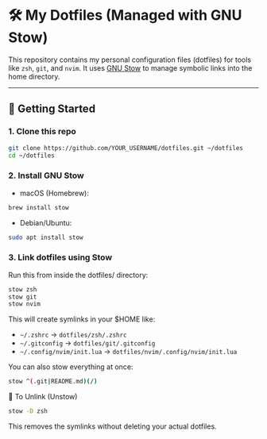 # 🛠 My Dotfiles (Managed with GNU Stow)

This repository contains my personal configuration files (dotfiles) for tools like `zsh`, `git`, and `nvim`.
It uses [GNU Stow](https://www.gnu.org/software/stow/) to manage symbolic links into the home directory.

---

## 🚀 Getting Started

### 1. Clone this repo

```bash
git clone https://github.com/YOUR_USERNAME/dotfiles.git ~/dotfiles
cd ~/dotfiles
```

### 2. Install GNU Stow

- macOS (Homebrew):

```bash
brew install stow
```

- Debian/Ubuntu:

```bash
sudo apt install stow
```

### 3. Link dotfiles using Stow

Run this from inside the dotfiles/ directory:

```bash
stow zsh
stow git
stow nvim
```

This will create symlinks in your $HOME like:

- `~/.zshrc` → `dotfiles/zsh/.zshrc`
- `~/.gitconfig` → `dotfiles/git/.gitconfig`
- `~/.config/nvim/init.lua` → `dotfiles/nvim/.config/nvim/init.lua`

You can also stow everything at once:

```bash
stow ^(.git|README.md)(/) 
```

🔄 To Unlink (Unstow)

```bash
stow -D zsh
```

This removes the symlinks without deleting your actual dotfiles.
